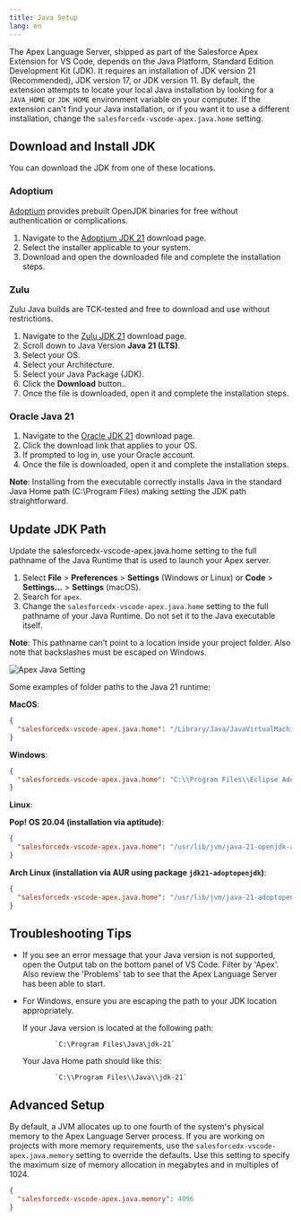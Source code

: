 ```yaml
---
title: Java Setup
lang: en
---
```


The Apex Language Server, shipped as part of the Salesforce Apex Extension for VS Code, depends on the Java Platform, Standard Edition Development Kit (JDK). It requires an installation of JDK version 21 (Recommended), JDK version 17, or JDK version 11. By default, the extension attempts to locate your local Java installation by looking for a `JAVA_HOME` or `JDK_HOME` environment variable on your computer. If the extension can't find your Java installation, or if you want it to use a different installation, change the `salesforcedx-vscode-apex.java.home` setting.

## Download and Install JDK
You can download the JDK from one of these locations.

### Adoptium

[Adoptium](https://adoptium.net) provides prebuilt OpenJDK binaries for free without authentication or complications.

1. Navigate to the [Adoptium JDK 21](https://adoptium.net/?variant=openjdk21) download page.
2. Select the installer applicable to your system.
3. Download and open the downloaded file and complete the installation steps.

### Zulu

Zulu Java builds are TCK-tested and free to download and use without restrictions.

1. Navigate to the [Zulu JDK 21](https://www.azul.com/downloads/?package=jdk#zulu) download page.
2. Scroll down to Java Version **Java 21 (LTS)**.
3. Select your OS.
4. Select your Architecture.
5. Select your Java Package (JDK).
6. Click the **Download** button..
8. Once the file is downloaded, open it and complete the installation steps.

### Oracle Java 21

1. Navigate to the [Oracle JDK 21](https://www.oracle.com/java/technologies/downloads/#java21) download page.
2. Click the download link that applies to your OS.
3. If prompted to log in, use your Oracle account.
4. Once the file is downloaded, open it and complete the installation steps.

**Note**: Installing from the executable correctly installs Java in the standard Java Home path (C:\Program Files\) making setting the JDK path straightforward.

## Update JDK Path

Update the salesforcedx-vscode-apex.java.home setting to the full pathname of the Java Runtime that is used to launch your Apex server.

1. Select **File** > **Preferences** > **Settings** (Windows or Linux) or **Code** > **Settings...** > **Settings** (macOS).
2. Search for `apex`.
3. Change the `salesforcedx-vscode-apex.java.home` setting to the full pathname of your Java Runtime. Do not set it to the Java executable itself.

**Note**: This pathname can’t point to a location inside your project folder. Also note that backslashes must be escaped on Windows.

![Apex Java Setting](./images/apex-java-home-setting.png)

Some examples of folder paths to the Java 21 runtime:

**MacOS**:

```json
{
  "salesforcedx-vscode-apex.java.home": "/Library/Java/JavaVirtualMachines/temurin-21.jdk/Contents/Home"
}
```

**Windows**:

```json
{
  "salesforcedx-vscode-apex.java.home": "C:\\Program Files\\Eclipse Adoptium\\jdk-21.0.3.9-hotspot"
}
```

**Linux**:

**Pop! OS 20.04 (installation via aptitude)**:

```json
{
  "salesforcedx-vscode-apex.java.home": "/usr/lib/jvm/java-21-openjdk-amd64"
}
```

**Arch Linux (installation via AUR using package `jdk21-adoptopenjdk`)**:

```json
{
  "salesforcedx-vscode-apex.java.home": "/usr/lib/jvm/java-21-adoptopenjdk"
}
```

## Troubleshooting Tips

* If you see an error message that your Java version is not supported, open the Output tab on the bottom panel of VS Code. Filter by 'Apex'. Also review the 'Problems' tab to see that the Apex Language Server has been able to start.
* For Windows, ensure you are escaping the path to your JDK location appropriately.

  If your Java version is located at the following path:
  
              `C:\Program Files\Java\jdk-21`
  Your Java Home path should like this:
  
              `C:\\Program Files\\Java\\jdk-21`




## Advanced Setup

By default, a JVM allocates up to one fourth of the system's physical memory to the Apex Language Server process. If you are working on projects with more memory requirements, use the `salesforcedx-vscode-apex.java.memory` setting to override the defaults. Use this setting to specify the maximum size of memory allocation in megabytes and in multiples of 1024.

```json
{
  "salesforcedx-vscode-apex.java.memory": 4096
}
```
